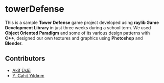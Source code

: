 # towerDefense
This is a sample **Tower Defense** game project developed using **raylib Game Development Library** in just three weeks during a school term. We used **Object Oriented Paradigm** and some of its various design patterns with **C++**, designed our own textures and graphics using **Photoshop** and **Blender**.

## Contributors
* [Akif Üslü](https://github.com/akifuslu/)
* [Y. Cahit Yıldırım](https://github.com/cahity/)